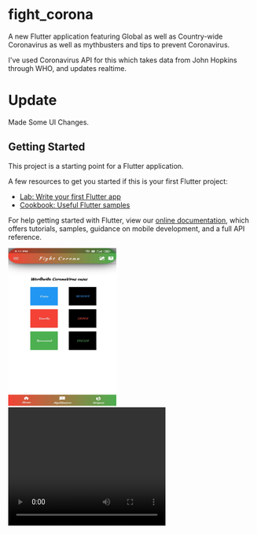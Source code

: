 # fight_corona

A new Flutter application featuring Global as well as Country-wide Coronavirus as well as mythbusters and tips to prevent Coronavirus.

I've used Coronavirus API for this which takes data from John Hopkins through WHO, and updates realtime.

# Update

Made Some UI Changes.

## Getting Started

This project is a starting point for a Flutter application.

A few resources to get you started if this is your first Flutter project:

- [Lab: Write your first Flutter app](https://flutter.dev/docs/get-started/codelab)
- [Cookbook: Useful Flutter samples](https://flutter.dev/docs/cookbook)

For help getting started with Flutter, view our
[online documentation](https://flutter.dev/docs), which offers tutorials,
samples, guidance on mobile development, and a full API reference.

<img src="WhatsApp Image 2020-03-31 at 5.12.11 PM.jpeg" width="220" height="320">

 <video width="320" height="240" controls>
  <source src="WhatsApp Video 2020-03-31 at 5.12.21 PM.mp4" type="video/mp4">
Your browser does not support the video tag.
</video> 
